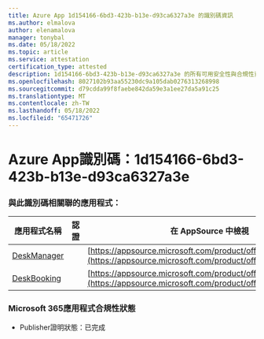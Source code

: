 ```yaml
---
title: Azure App 1d154166-6bd3-423b-b13e-d93ca6327a3e 的識別碼資訊
ms.author: elmalova
author: elenamalova
manager: tonybal
ms.date: 05/18/2022
ms.topic: article
ms.service: attestation
certification_type: attested
description: 1d154166-6bd3-423b-b13e-d93ca6327a3e 的所有可用安全性與合規性資訊。
ms.openlocfilehash: 8027102b93aa55230dc9a105dab0276313268998
ms.sourcegitcommit: d79cdda99f8faebe842da59e3a1ee27da5a91c25
ms.translationtype: MT
ms.contentlocale: zh-TW
ms.lasthandoff: 05/18/2022
ms.locfileid: "65471726"
---
```

# <a name="azure-app-id-1d154166-6bd3-423b-b13e-d93ca6327a3e"></a>Azure App識別碼：1d154166-6bd3-423b-b13e-d93ca6327a3e


### <a name="apps-associated-with-this-id"></a>與此識別碼相關聯的應用程式：
| **應用程式名稱** | **認證** | **在 AppSource 中檢視** |
|--------------|---------------|-----------------------|
| [DeskManager](../forward/WA200003831.md) |  | [https://appsource.microsoft.com/product/office/WA200003831](https://appsource.microsoft.com/product/office/WA200003831) |
| [DeskBooking](../forward/WA200003866.md) |  | [https://appsource.microsoft.com/product/office/WA200003866](https://appsource.microsoft.com/product/office/WA200003866) |

### <a name="microsoft-365-app-compliance-status"></a>Microsoft 365應用程式合規性狀態
- Publisher證明狀態：已完成
